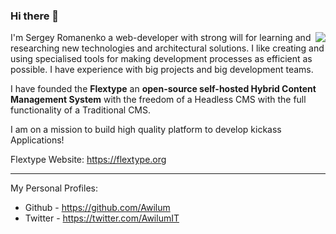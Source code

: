 ### Hi there 👋

<a href="https://github.com/Awilum">
<img align="right" src="https://github-readme-stats.vercel.app/api?username=awilum&count_private=true&include_all_commits=true" />
</a>

I'm Sergey Romanenko a web-developer with strong will for learning and researching new technologies and architectural solutions. I like creating and using specialised tools for making development processes as efficient as possible. I have experience with big projects and big development teams.

I have founded the **Flextype** an **open-source self-hosted Hybrid Content Management System** with the freedom of a Headless CMS with the full functionality of a Traditional CMS. 

I am on a mission to build high quality platform to develop kickass Applications!

Flextype Website: https://flextype.org

---

My Personal Profiles:
* Github - https://github.com/Awilum
* Twitter - https://twitter.com/AwilumIT

